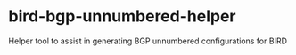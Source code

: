 # bird-bgp-unnumbered-helper
Helper tool to assist in generating BGP unnumbered configurations for BIRD
